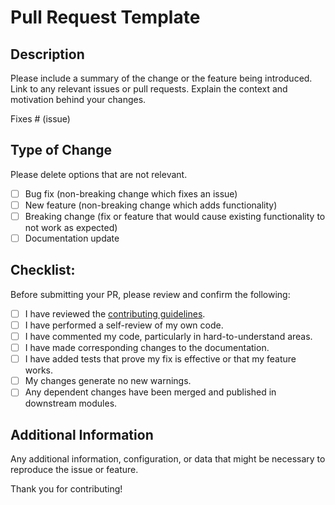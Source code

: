 # Pull Request Template

## Description

Please include a summary of the change or the feature being introduced. Link to any relevant issues or pull requests. Explain the context and motivation behind your changes.

Fixes # (issue)

## Type of Change

Please delete options that are not relevant.

- [ ] Bug fix (non-breaking change which fixes an issue)
- [ ] New feature (non-breaking change which adds functionality)
- [ ] Breaking change (fix or feature that would cause existing functionality to not work as expected)
- [ ] Documentation update

## Checklist:

Before submitting your PR, please review and confirm the following:

- [ ] I have reviewed the [contributing guidelines](./CONTRIBUTING.md).
- [ ] I have performed a self-review of my own code.
- [ ] I have commented my code, particularly in hard-to-understand areas.
- [ ] I have made corresponding changes to the documentation.
- [ ] I have added tests that prove my fix is effective or that my feature works.
- [ ] My changes generate no new warnings.
- [ ] Any dependent changes have been merged and published in downstream modules.

## Additional Information

Any additional information, configuration, or data that might be necessary to reproduce the issue or feature.

Thank you for contributing!
